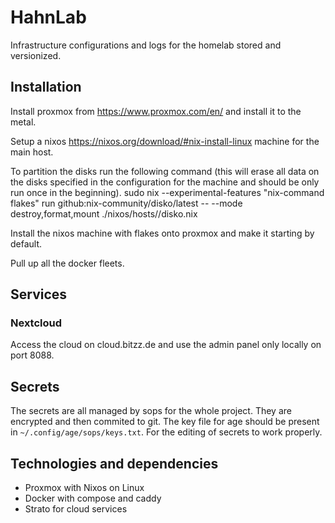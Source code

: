 # HahnLab

Infrastructure configurations and logs for the homelab stored and versionized.

## Installation

Install proxmox from https://www.proxmox.com/en/ and install it to the metal.

Setup a nixos https://nixos.org/download/#nix-install-linux machine for the main host.

To partition the disks run the following command (this will erase all data on the disks specified in the configuration for the machine and should be only run once in the beginning).
sudo nix --experimental-features "nix-command flakes" run github:nix-community/disko/latest -- --mode destroy,format,mount ./nixos/hosts/<host>/disko.nix

Install the nixos machine with flakes onto proxmox and make it starting by default.

Pull up all the docker fleets.

## Services 

### Nextcloud

Access the cloud on cloud.bitzz.de and use the admin panel only locally on port 8088.

## Secrets

The secrets are all managed by sops for the whole project. They are encrypted and then commited to git.
The key file for age should be present in `~/.config/age/sops/keys.txt`. For the editing of secrets to work properly.

## Technologies and dependencies

- Proxmox with Nixos on Linux
- Docker with compose and caddy
- Strato for cloud services
